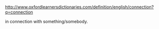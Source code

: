 http://www.oxfordlearnersdictionaries.com/definition/english/connection?q=connection

in connection with something/somebody.
